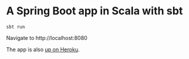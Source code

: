 # A Spring Boot app in Scala with sbt

```
sbt run
```

Navigate to http://localhost:8080

The app is also [up on Heroku](https://pacific-oasis-36415.herokuapp.com/).
